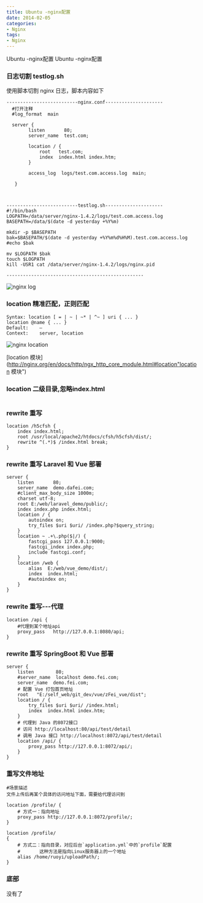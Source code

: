 ```yaml
---
title: Ubuntu -nginx配置
date: 2014-02-05
categories: 
- Nginx
tags:
- Nginx
---
```

Ubuntu -nginx配置
Ubuntu -nginx配置

### 日志切割  testlog.sh

使用脚本切割 nginx 日志，脚本内容如下

```nginx
--------------------------nginx.conf---------------------
  #打开注释
  #log_format  main 
    
  server {
        listen       80;   
        server_name  test.com;

        location / {
            root   test.com;
            index  index.html index.htm;
        }
        
        access_log  logs/test.com.access.log  main;

   }

     

--------------------------testlog.sh---------------------
#!/bin/bash
LOGPATH=/data/server/nginx-1.4.2/logs/test.com.access.log
BASEPATH=/data/$(date -d yesterday +%Y%m)

mkdir -p $BASEPATH
bak=$BASEPATH/$(date -d yesterday +%Y%m%d%H%M).test.com.access.log
#echo $bak

mv $LOGPATH $bak
touch $LOGPATH
kill -USR1 cat /data/server/nginx-1.4.2/logs/nginx.pid

--------------------------------------------------
```

![nginx log](/img/ubuntu/nginx/other/nginx_log.png "nginx log")

### location  精准匹配，正则匹配

```nginx
Syntax:	location [ = | ~ | ~* | ^~ ] uri { ... }
location @name { ... }
Default:	—
Context:	server, location
```
![nginx location](/img/ubuntu/nginx/other/nginx_location.png "nginx location")


 [location 模块](http://nginx.org/en/docs/http/ngx_http_core_module.html#location"location 模块")

### location 二级目录,忽略index.html

```

```

### rewrite 重写

```nginx
location /h5cfsh {
	index index.html;
	root /usr/local/apache2/htdocs/cfsh/h5cfsh/dist/;
	rewrite ^(.*)$ /index.html break;
}
```

### rewrite 重写 Laravel 和 Vue 部署

```nginx
server {
    listen       80;
    server_name  demo.dafei.com;
    #client_max_body_size 1000m;
    charset utf-8;
    root E:/web/laravel_demo/public/;
    index index.php index.html;
    location / {
        autoindex on;
        try_files $uri $uri/ /index.php?$query_string;
    }
    location ~ .+\.php($|/) {
        fastcgi_pass 127.0.0.1:9000;
        fastcgi_index index.php;
        include fastcgi.conf;
    }
    location /web {
        alias  E:/web/vue_demo/dist/;
        index  index.html;
        #autoindex on;
    }
}
```

### rewrite 重写---代理

```nginx
location /api { 
    #代理到某个地址api
    proxy_pass   http://127.0.0.1:8080/api; 
}
```

### rewrite 重写 SpringBoot 和 Vue 部署

```nginx
server {
    listen        80;
    #server_name  localhost demo.fei.com;
    server_name  demo.fei.com;
    # 配置 Vue 打包首页地址
    root   "E:/self_web/git_dev/vue/zFei_vue/dist";
    location / {
        try_files $uri $uri/ /index.html;
        index  index.html index.htm;
    }
    # 代理到 Java 的8072接口
    # 访问 http://localhost:80/api/test/detail
    # 调用 Java 接口 http://localhost:8072/api/test/detail
    location /api/ {
        proxy_pass http://127.0.0.1:8072/api/;
    }
}
```

### 重写文件地址

```wiki
#场景描述
文件上传后再某个具体的访问地址下面，需要给代理访问到
```



```nginx
location /profile/ {
    # 方式一：指向地址
    proxy_pass http://127.0.0.1:8072/profile/; 
}
```

```nginx
location /profile/
{
    # 方式二：指向目录，对应后台`application.yml`中的`profile`配置
    #       这种方法是指向Linux服务器上的一个地址
    alias /home/ruoyi/uploadPath/;
}
```



### 底部

没有了



























